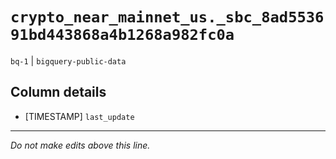 # `crypto_near_mainnet_us._sbc_8ad553691bd443868a4b1268a982fc0a`
`bq-1` | `bigquery-public-data`

## Column details
* [TIMESTAMP] `last_update`

-------------------------------------------------------------------------------
*Do not make edits above this line.*
